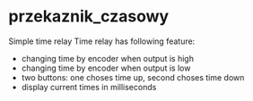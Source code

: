 # przekaznik_czasowy
Simple time relay
Time relay has following feature:
- changing time by encoder when output is high
- changing time by encoder when output is low
- two buttons: one choses time up, second choses time down
- display current times in milliseconds
